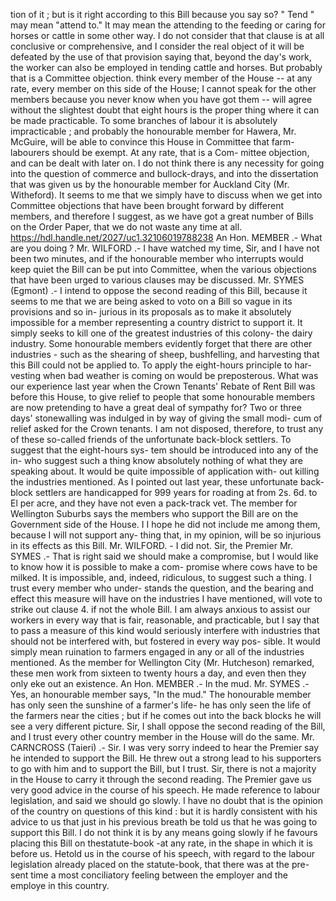 tion of it ; but is it right according to this Bill because you say so? " Tend " may mean "attend to." It may mean the attending to the feeding or caring for horses or cattle in some other way. I do not consider that that clause is at all conclusive or comprehensive, and I consider the real object of it will be defeated by the use of that provision saying that, beyond the day's work, the worker can also be employed in tending cattle and horses. But probably that is a Committee objection. think every member of the House -- at any rate, every member on this side of the House; I cannot speak for the other members because you never know when you have got them -- will agree without the slightest doubt that eight hours is the proper thing where it can be made practicable. To some branches of labour it is absolutely impracticable ; and probably the honourable member for Hawera, Mr. McGuire, will be able to convince this House in Committee that farm-labourers should be exempt. At any rate, that is a Com- mittee objection, and can be dealt with later on. I do not think there is any necessity for going into the question of commerce and bullock-drays, and into the dissertation that was given us by the honourable member for Auckland City (Mr. Witheford). It seems to me that we simply have to discuss when we get into Committee objections that have been brought forward by different members, and therefore I suggest, as we have got a great number of Bills on the Order Paper, that we do not waste any time at all. https://hdl.handle.net/2027/uc1.32106019788238 An Hon. MEMBER .- What are you doing ? Mr. WILFORD .- I have watched my time, Sir, and I have not been two minutes, and if the honourable member who interrupts would keep quiet the Bill can be put into Committee, when the various objections that have been urged to various clauses may be discussed. Mr. SYMES (Egmont) .- I intend to oppose the second reading of this Bill, because it seems to me that we are being asked to voto on a Bill so vague in its provisions and so in- jurious in its proposals as to make it absolutely impossible for a member representing a country district to support it. It simply seeks to kill one of the greatest industries of this colony- the dairy industry. Some honourable members evidently forget that there are other industries - such as the shearing of sheep, bushfelling, and harvesting that this Bill could not be applied to. To apply the eight-hours principle to har- vesting when bad weather is coming on would be preposterous. What was our experience last year when the Crown Tenants' Rebate of Rent Bill was before this House, to give relief to people that some honourable members are now pretending to have a great deal of sympathy for? Two or three days' stonewalling was indulged in by way of giving the small modi- cum of relief asked for the Crown tenants. I am not disposed, therefore, to trust any of these so-called friends of the unfortunate back-block settlers. To suggest that the eight-hours sys- tem should be introduced into any of the in- who suggest such a thing know absolutely nothing of what they are speaking about. It would be quite impossible of application with- out killing the industries mentioned. As I pointed out last year, these unfortunate back- block settlers are handicapped for 999 years for roading at from 2s. 6d. to El per acre, and they have not even a pack-track vet. The member for Wellington Suburbs says the members who support the Bill are on the Government side of the House. I I hope he did not include me among them, because I will not support any- thing that, in my opinion, will be so injurious in its effects as this Bill. Mr. WILFORD. - I did not. Sir, the Premier Mr. SYMES .- That is right said we should make a compromise, but I would like to know how it is possible to make a com- promise where cows have to be milked. It is impossible, and, indeed, ridiculous, to suggest such a thing. I trust every member who under- stands the question, and the bearing and effect this measure will have on the industries I have mentioned, will vote to strike out clause 4. if not the whole Bill. I am always anxious to assist our workers in every way that is fair, reasonable, and practicable, but I say that to pass a measure of this kind would seriously interfere with industries that should not be interfered with, but fostered in every way pos- sible. It would simply mean ruination to farmers engaged in any or all of the industries mentioned. As the member for Wellington City (Mr. Hutcheson) remarked, these men work from sixteen to twenty hours a day, and even then they only eke out an existence. An Hon. MEMBER .- In the mud. Mr. SYMES .- Yes, an honourable member says, "In the mud." The honourable member has only seen the sunshine of a farmer's life- he has only seen the life of the farmers near the cities ; but if he comes out into the back blocks he will see a very different picture. Sir, I shall oppose the second reading of the Bill, and I trust every other country member in the House will do the same. Mr. CARNCROSS (Taieri) .- Sir. I was very sorry indeed to hear the Premier say he intended to support the Bill. He threw out a strong lead to his supporters to go with him and to support the Bill, but I trust. Sir, there is not a majority in the House to carry it through the second reading. The Premier gave us very good advice in the course of his speech. He made reference to labour legislation, and said we should go slowly. I have no doubt that is the opinion of the country on questions of this kind : but it is hardly consistent with his advice to us that just in his previous breath be told us that he was going to support this Bill. I do not think it is by any means going slowly if he favours placing this Bill on thestatute-book -at any rate, in the shape in which it is before us. Hetold us in the course of his speech, with regard to the labour legislation already placed on the statute-book, that there was at the pre- sent time a most conciliatory feeling between the employer and the employe in this country. 